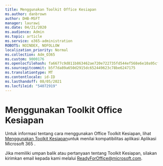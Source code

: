 ```yaml
---
title: Menggunakan Toolkit Office Kesiapan
ms.author: danbrown
author: DHB-MSFT
manager: laurawi
ms.date: 04/21/2020
ms.audience: Admin
ms.topic: article
ms.service: o365-administration
ROBOTS: NOINDEX, NOFOLLOW
localization_priority: Normal
ms.collection: Adm_O365
ms.custom: 9000176
ms.openlocfilehash: fa6677c9d811b863462ae720e722735fd544ef568e6e10a95cff35e54948735e
ms.sourcegitcommit: b5f7da89a650d2915dc652449623c78be6247175
ms.translationtype: MT
ms.contentlocale: id-ID
ms.lasthandoff: 08/05/2021
ms.locfileid: "54072919"
---
```

# <a name="using-the-office-readiness-toolkit"></a>Menggunakan Toolkit Office Kesiapan

Untuk informasi tentang cara menggunakan Office Toolkit Kesiapan, lihat [Menggunakan Toolkit Kesiapan](https://docs.microsoft.com/DeployOffice/readiness-toolkit-application-compatibility-microsoft-365-apps)untuk menilai kompatibilitas aplikasi Aplikasi Microsoft 365 .

Jika memiliki umpan balik atau pertanyaan tentang Toolkit Kesiapan, silakan kirimkan email kepada kami melalui ReadyForOffice@microsoft.com.

